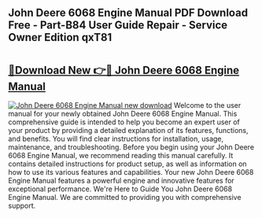 ## John Deere 6068 Engine Manual PDF Download Free - Part-B84 User Guide Repair - Service Owner Edition qxT81

# <h2><a href="http://bc24835.oget.top/?id=John+Deere+6068+Engine+Manual">🔗Download New 👉🔴 John Deere 6068 Engine Manual</a></h2>

[![John Deere 6068 Engine Manual new download](https://i.imgur.com/5g1atiW.png)](http://bc24835.oget.top/?id=John+Deere+6068+Engine+Manual)
Welcome to the user manual for your newly obtained John Deere 6068 Engine Manual. This comprehensive guide is intended to help you become an expert user of your product by providing a detailed explanation of its features, functions, and benefits. You will find clear instructions for installation, usage, maintenance, and troubleshooting. Before you begin using your John Deere 6068 Engine Manual, we recommend reading this manual carefully. It contains detailed instructions for product setup, as well as information on how to use its various features and capabilities. Your new John Deere 6068 Engine Manual features a powerful engine and innovative features for exceptional performance. We're Here to Guide You John Deere 6068 Engine Manual. We are committed to providing you with comprehensive support.

